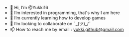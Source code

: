 - 👋 Hi, I’m @Yukki16
- 👀 I’m interested in programming, that's why I am here
- 🌱 I’m currently learning how to develop games
- 💞️ I’m looking to collaborate on ¯\_(ツ)_/¯
- 📫 How to reach me by email : yukki.github@gmail.com

<!---
Yukki16/Yukki16 is a ✨ special ✨ repository because its `README.md` (this file) appears on your GitHub profile.
You can click the Preview link to take a look at your changes.
--->
